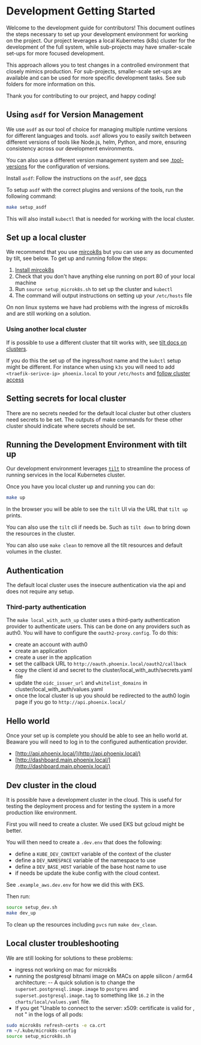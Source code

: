 # Development Getting Started

Welcome to the development guide for contributors! This document outlines the steps necessary to
set up your development environment for working on the project. Our project leverages a local
Kubernetes (k8s) cluster for the development of the full system, while sub-projects may have
smaller-scale set-ups for more focused development.

This approach allows you to test changes in a controlled environment that closely mimics
production. For sub-projects, smaller-scale set-ups are available and can be used for more specific
development tasks. See sub folders for more information on this.

Thank you for contributing to our project, and happy coding!

## Using `asdf` for Version Management

We use `asdf` as our tool of choice for managing multiple runtime versions for different languages
and tools. `asdf` allows you to easily switch between different versions of tools like Node.js,
helm, Python, and more, ensuring consistency across our development environments.

You can also use a different version management system and see
[.tool-versions](./../.tool-versions) for the configuration of versions.

Install `asdf`: Follow the instructions on the `asdf`, see
[docs](https://asdf-vm.com/guide/getting-started.html)

To setup `asdf` with the correct plugins and  versions of the tools, run the following command:

```bash
make setup_asdf
```

This will also install `kubectl` that is needed for working with the local cluster.

## Set up a local cluster

We recommend that you use [mircok8s](https://microk8s.io/) but you can use any as documented by
tilt, see below. To get up and running follow the steps:

1. [Install mircok8s](https://microk8s.io/docs/install-alternatives)
3. Check that you don't have anything else running on port 80 of your local machine
4. Run `source setup_microk8s.sh` to set up the cluster and `kubectl`
5. The command will output instructions on setting up your `/etc/hosts` file

On non linux systems we have had problems with the ingress of microk8s and are still working on a
solution.

### Using another local cluster

If is possible to use a different cluster
that tilt works with, see [tilt docs on clusters](https://docs.tilt.dev/choosing_clusters).

If you do this the set up of the ingress/host name and the `kubctl` setup might be different. For
instance when using `k3s` you will need to add `<traefik-serivce-ip> phoenix.local` to your
`/etc/hosts` and [follow cluster access](https://docs.k3s.io/cluster-access)

## Setting secrets for local cluster

There are no secrets needed for the default local cluster but other clusters need secrets to be
set. The outputs of make commands for these other cluster should indicate where secrets should be
set.

## Running the Development Environment with tilt up

Our development environment leverages [`tilt`](https://tilt.dev/) to streamline the process of
running services in the local Kubernetes cluster.

Once you have you local cluster up and running you can do:

```bash
make up
```

In the browser you will be able to see the `tilt` UI via the URL that `tilt up` prints.

You can also use the `tilt` cli if needs be. Such as `tilt down` to bring down the resources in the
cluster.

You can also use `make clean` to remove all the tilt resources and default volumes in the cluster.

## Authentication

The default local cluster uses the insecure authentication via the api and does not require any
setup.

### Third-party authentication

The `make local_with_auth_up` cluster uses a third-party authentication provider to authenticate users.
This can be done on any providers such as auth0. You will have to configure the
`oauth2-proxy.config`.
To do this:
- create an account with auth0
- create an application
- create a user in the application
- set the callback URL to `http://oauth.phoenix.local/oauth2/callback`
- copy the client id and secret to the cluster/local_with_auth/secrets.yaml file
- update the `oidc_issuer_url` and `whitelist_domains` in cluster/local_with_auth/values.yaml
- once the local cluster is up you should be redirected to the auth0 login page if you go to
  `http://api.phoenix.local/`

## Hello world

Once your set up is complete you should be able to see an hello world at. Beaware you will need to
log in to the configured authentication provider.

* [http://api.phoenix.local/](http://api.phoenix.local/)
* [http://dashboard.main.phoenix.local/](http://dashboard.main.phoenix.local/)

## Dev cluster in the cloud

It is possible have a development cluster in the cloud. This is useful for testing the deployment
process and for testing the system in a more production like environment.

First you will need to create a cluster. We used EKS but gcloud might be better.

You will then need to create a `.dev.env` that does the following:
- define a `KUBE_DEV_CONTEXT` variable of the context of the cluster
- define a `DEV_NAMESPACE` variable of the namespace to use
- define a `DEV_BASE_HOST` variable of the base host name to use
- if needs be update the kube config with the cloud context.

See `.example_aws.dev.env` for how we did this with EKS.

Then run:
```bash
source setup_dev.sh
make dev_up
```

To clean up the resources including `pvcs` run `make dev_clean`.

## Local cluster troubleshooting

We are still looking for solutions to these problems:
- ingress not working on mac for microk8s
- running the postgresql bitnami image on MACs on apple silicon / arm64 architecture:
-- A quick solution is to change the `superset.postgresql.image.image` to `postgres` and
`superset.postgresql.image.tag` to something like `16.2` in the `charts/local/values.yaml` file.
- If you get "Unable to connect to the server: x509: certificate is valid for <internal IPs>, not
  <external IP>" in the logs of all pods:
```bash
sudo microk8s refresh-certs -e ca.crt
rm ~/.kube/microk8s-config
source setup_microk8s.sh
```
